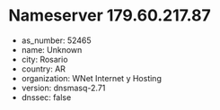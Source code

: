 # Nameserver 179.60.217.87

* as_number: 52465
* name: Unknown
* city: Rosario
* country: AR
* organization: WNet Internet y Hosting
* version: dnsmasq-2.71
* dnssec: false
